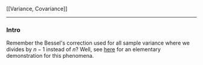 [[Variance, Covariance]]

---
### **Intro**

Remember the Bessel's correction used for all sample variance where we divides by $n-1$ instead of $n$? Well, see [here](https://proofwiki.org/wiki/Bias_of_Sample_Variance) for an elementary demonstration for this phenomena. 




